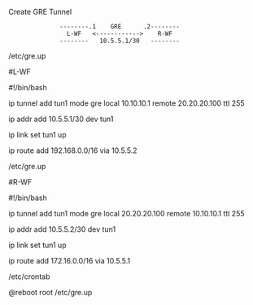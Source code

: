 
Create GRE Tunnel
      
                  --------.1    GRE      .2--------
                    L-WF   <------------>    R-WF 
                  --------   10.5.5.1/30   --------
                     



/etc/gre.up

#L-WF

#!/bin/bash

ip tunnel add tun1 mode gre local 10.10.10.1 remote  20.20.20.100 ttl 255

ip addr add 10.5.5.1/30 dev tun1

ip link set tun1 up

ip route add 192.168.0.0/16 via 10.5.5.2




/etc/gre.up

#R-WF

#!/bin/bash

ip tunnel add tun1 mode gre local 20.20.20.100 remote 10.10.10.1 ttl 255

ip addr add 10.5.5.2/30 dev tun1

ip link set tun1 up

ip route add 172.16.0.0/16 via 10.5.5.1




/etc/crontab


@reboot  root  /etc/gre.up
